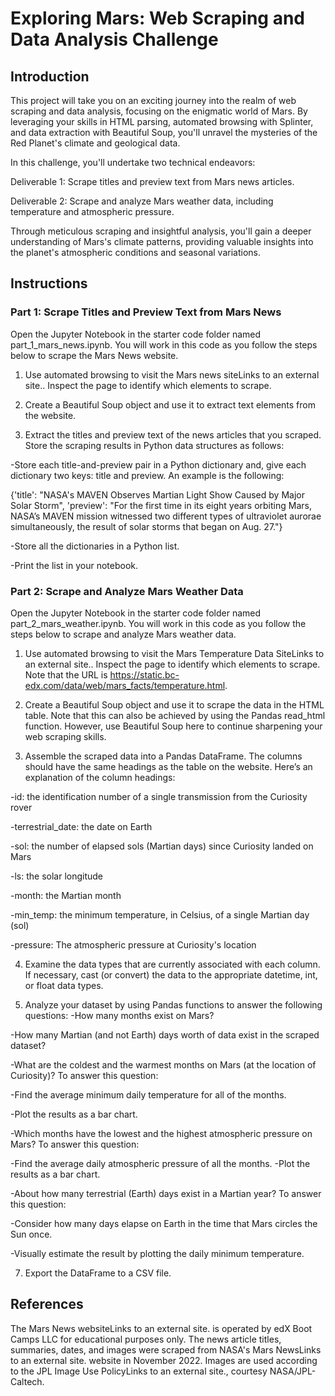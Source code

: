 # Exploring Mars: Web Scraping and Data Analysis Challenge

## Introduction
This project will take you on an exciting journey into the realm of web scraping and data analysis, focusing on the enigmatic world of Mars. By leveraging your skills in HTML parsing, automated browsing with Splinter, and data extraction with Beautiful Soup, you'll unravel the mysteries of the Red Planet's climate and geological data.

In this challenge, you'll undertake two technical endeavors:

Deliverable 1: Scrape titles and preview text from Mars news articles.

Deliverable 2: Scrape and analyze Mars weather data, including temperature and atmospheric pressure.

Through meticulous scraping and insightful analysis, you'll gain a deeper understanding of Mars's climate patterns, providing valuable insights into the planet's atmospheric conditions and seasonal variations.

## Instructions

### Part 1: Scrape Titles and Preview Text from Mars News
Open the Jupyter Notebook in the starter code folder named part_1_mars_news.ipynb. You will work in this code as you follow the steps below to scrape the Mars News website.

1. Use automated browsing to visit the Mars news siteLinks to an external site.. Inspect the page to identify which elements to scrape.

2. Create a Beautiful Soup object and use it to extract text elements from the website.

3. Extract the titles and preview text of the news articles that you scraped. Store the scraping results in Python data structures as follows:

-Store each title-and-preview pair in a Python dictionary and, give each dictionary two keys: title and preview. An example is the following:

{'title': "NASA's MAVEN Observes Martian Light Show Caused by Major Solar Storm", 
 'preview': "For the first time in its eight years orbiting Mars, NASA’s MAVEN mission witnessed two different types of ultraviolet aurorae simultaneously, the result of solar storms that began on Aug. 27."}
 
 -Store all the dictionaries in a Python list.

-Print the list in your notebook.

### Part 2: Scrape and Analyze Mars Weather Data

Open the Jupyter Notebook in the starter code folder named part_2_mars_weather.ipynb. You will work in this code as you follow the steps below to scrape and analyze Mars weather data.

1. Use automated browsing to visit the Mars Temperature Data SiteLinks to an external site.. Inspect the page to identify which elements to scrape. Note that the URL is https://static.bc-edx.com/data/web/mars_facts/temperature.html.

2. Create a Beautiful Soup object and use it to scrape the data in the HTML table. Note that this can also be achieved by using the Pandas read_html function. However, use Beautiful Soup here to continue sharpening your web scraping skills.

3. Assemble the scraped data into a Pandas DataFrame. The columns should have the same headings as the table on the website. Here’s an explanation of the column headings:

-id: the identification number of a single transmission from the Curiosity rover

-terrestrial_date: the date on Earth

-sol: the number of elapsed sols (Martian days) since Curiosity landed on Mars

-ls: the solar longitude

-month: the Martian month

-min_temp: the minimum temperature, in Celsius, of a single Martian day (sol)

-pressure: The atmospheric pressure at Curiosity's location

4. Examine the data types that are currently associated with each column. If necessary, cast (or convert) the data to the appropriate datetime, int, or float data types.

5. Analyze your dataset by using Pandas functions to answer the following questions:
-How many months exist on Mars?

-How many Martian (and not Earth) days worth of data exist in the scraped dataset?

-What are the coldest and the warmest months on Mars (at the location of Curiosity)? To answer this question:

 -Find the average minimum daily temperature for all of the months.
 
 -Plot the results as a bar chart.
 
-Which months have the lowest and the highest atmospheric pressure on Mars? To answer this question:

 -Find the average daily atmospheric pressure of all the months.
 -Plot the results as a bar chart.
 
-About how many terrestrial (Earth) days exist in a Martian year? To answer this question:

 -Consider how many days elapse on Earth in the time that Mars circles the Sun once.
 
 -Visually estimate the result by plotting the daily minimum temperature.

7. Export the DataFrame to a CSV file.

## References
The Mars News websiteLinks to an external site. is operated by edX Boot Camps LLC for educational purposes only. The news article titles, summaries, dates, and images were scraped from NASA's Mars NewsLinks to an external site. website in November 2022. Images are used according to the JPL Image Use PolicyLinks to an external site., courtesy NASA/JPL-Caltech.
